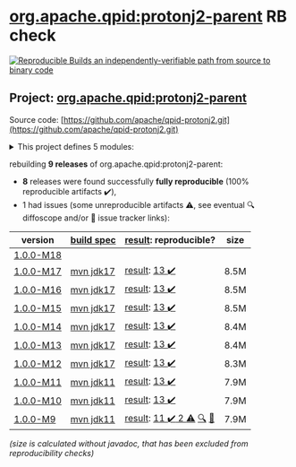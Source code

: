 [org.apache.qpid:protonj2-parent](https://central.sonatype.com/artifact/org.apache.qpid/protonj2-parent/versions) RB check
=======

[![Reproducible Builds](https://reproducible-builds.org/images/logos/rb.svg) an independently-verifiable path from source to binary code](https://reproducible-builds.org/)

## Project: [org.apache.qpid:protonj2-parent](https://central.sonatype.com/artifact/org.apache.qpid/protonj2-parent/versions)

Source code: [https://github.com/apache/qpid-protonj2.git](https://github.com/apache/qpid-protonj2.git)

<details><summary>This project defines 5 modules:</summary>

* [org.apache.qpid:apache-qpid-protonj2](https://central.sonatype.com/artifact/org.apache.qpid/apache-qpid-protonj2/1.0.0-M17)
* [org.apache.qpid:protonj2](https://central.sonatype.com/artifact/org.apache.qpid/protonj2/1.0.0-M17)
* [org.apache.qpid:protonj2-client](https://central.sonatype.com/artifact/org.apache.qpid/protonj2-client/1.0.0-M17)
* [org.apache.qpid:protonj2-parent](https://central.sonatype.com/artifact/org.apache.qpid/protonj2-parent/1.0.0-M17)
* [org.apache.qpid:protonj2-test-driver](https://central.sonatype.com/artifact/org.apache.qpid/protonj2-test-driver/1.0.0-M17)
</details>

rebuilding **9 releases** of org.apache.qpid:protonj2-parent:
- **8** releases were found successfully **fully reproducible** (100% reproducible artifacts :heavy_check_mark:),
- 1 had issues (some unreproducible artifacts :warning:, see eventual :mag: diffoscope and/or :memo: issue tracker links):

| version | [build spec](/BUILDSPEC.md) | [result](https://reproducible-builds.org/docs/jvm/): reproducible? | size |
| -- | --------- | ------ | -- |
| [1.0.0-M18](https://central.sonatype.com/artifact/org.apache.qpid/protonj2-parent/1.0.0-M18/pom) | | | |
| [1.0.0-M17](https://central.sonatype.com/artifact/org.apache.qpid/protonj2-parent/1.0.0-M17/pom) | [mvn jdk17](protonj2-1.0.0-M17.buildspec) | [result](protonj2-parent-1.0.0-M17.buildinfo): [13 :heavy_check_mark: ](protonj2-parent-1.0.0-M17.buildcompare) | 8.5M |
| [1.0.0-M16](https://central.sonatype.com/artifact/org.apache.qpid/protonj2-parent/1.0.0-M16/pom) | [mvn jdk17](protonj2-1.0.0-M16.buildspec) | [result](protonj2-parent-1.0.0-M16.buildinfo): [13 :heavy_check_mark: ](protonj2-parent-1.0.0-M16.buildcompare) | 8.5M |
| [1.0.0-M15](https://central.sonatype.com/artifact/org.apache.qpid/protonj2-parent/1.0.0-M15/pom) | [mvn jdk17](protonj2-1.0.0-M15.buildspec) | [result](protonj2-parent-1.0.0-M15.buildinfo): [13 :heavy_check_mark: ](protonj2-parent-1.0.0-M15.buildcompare) | 8.5M |
| [1.0.0-M14](https://central.sonatype.com/artifact/org.apache.qpid/protonj2-parent/1.0.0-M14/pom) | [mvn jdk17](protonj2-1.0.0-M14.buildspec) | [result](protonj2-parent-1.0.0-M14.buildinfo): [13 :heavy_check_mark: ](protonj2-parent-1.0.0-M14.buildcompare) | 8.4M |
| [1.0.0-M13](https://central.sonatype.com/artifact/org.apache.qpid/protonj2-parent/1.0.0-M13/pom) | [mvn jdk17](protonj2-1.0.0-M13.buildspec) | [result](protonj2-parent-1.0.0-M13.buildinfo): [13 :heavy_check_mark: ](protonj2-parent-1.0.0-M13.buildcompare) | 8.4M |
| [1.0.0-M12](https://central.sonatype.com/artifact/org.apache.qpid/protonj2-parent/1.0.0-M12/pom) | [mvn jdk17](protonj2-1.0.0-M12.buildspec) | [result](protonj2-parent-1.0.0-M12.buildinfo): [13 :heavy_check_mark: ](protonj2-parent-1.0.0-M12.buildcompare) | 8.3M |
| [1.0.0-M11](https://central.sonatype.com/artifact/org.apache.qpid/protonj2-parent/1.0.0-M11/pom) | [mvn jdk11](protonj2-1.0.0-M11.buildspec) | [result](protonj2-parent-1.0.0-M11.buildinfo): [13 :heavy_check_mark: ](protonj2-parent-1.0.0-M11.buildcompare) | 7.9M |
| [1.0.0-M10](https://central.sonatype.com/artifact/org.apache.qpid/protonj2-parent/1.0.0-M10/pom) | [mvn jdk11](protonj2-1.0.0-M10.buildspec) | [result](protonj2-parent-1.0.0-M10.buildinfo): [13 :heavy_check_mark: ](protonj2-parent-1.0.0-M10.buildcompare) | 7.9M |
| [1.0.0-M9](https://central.sonatype.com/artifact/org.apache.qpid/protonj2-parent/1.0.0-M9/pom) | [mvn jdk11](protonj2-1.0.0-M9.buildspec) | [result](protonj2-parent-1.0.0-M9.buildinfo): [11 :heavy_check_mark:  2 :warning:](protonj2-parent-1.0.0-M9.buildcompare) [:mag:](protonj2-parent-1.0.0-M9.diffoscope) [:memo:](https://github.com/apache/qpid-protonj2/pull/4) | 7.9M |

<i>(size is calculated without javadoc, that has been excluded from reproducibility checks)</i>
